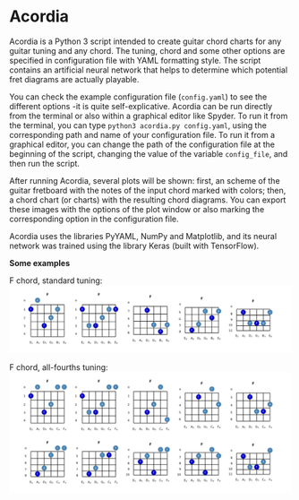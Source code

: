 # Acordia

Acordia is a Python 3 script intended to create guitar chord charts for any guitar tuning and any chord. The tuning, chord and some other options are specified in configuration file with YAML formatting style. The script contains an artificial neural network that helps to determine which potential fret diagrams are actually playable.

You can check the example configuration file (`config.yaml`) to see the different options -it is quite self-explicative. Acordia can be run directly from the terminal or also within a graphical editor like Spyder. To run it from the terminal, you can type `python3 acordia.py config.yaml`, using the corresponding path and name of your configuration file. To run it from a graphical editor, you can change the path of the configuration file at the beginning of the script, changing the value of the variable `config_file`, and then run the script.

After running Acordia, several plots will be shown: first, an scheme of the guitar fretboard with the notes of the input chord marked with colors; then, a chord chart (or charts) with the resulting chord diagrams. You can export these images with the options of the plot window or also marking the corresponding option in the configuration file.

Acordia uses the libraries PyYAML, NumPy and Matplotlib, and its neural network was trained using the library Keras (built with TensorFlow).

**Some examples**

F chord, standard tuning:
![image1](example-images/F-standard.jpg?raw=true)

F chord, all-fourths tuning:
![image2](example-images/F-allfourths.jpg?raw=true)
